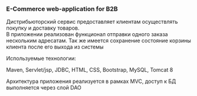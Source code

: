 <h3>E-Commerce web-application for B2B</h3>

Дистрибьюторский сервис предоставляет клиентам осуществлять покупку и доставку товаров.<br/>
В приложении реализован функционал отправки одного заказа нескольким адресатам. 
Так же имеется сохранение состояние корзины клиента после его выхода из системы<br>
<p>Используемые технологии:</p>
Maven, Servlet/jsp, JDBC, HTML, CSS, Bootstrap, MySQL, Tomcat 8

Архитектура приложения реализуется в рамках MVC, доступ к БД выполняется через слой DAO
